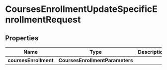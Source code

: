 

# CoursesEnrollmentUpdateSpecificEnrollmentRequest


## Properties

| Name | Type | Description | Notes |
|------------ | ------------- | ------------- | -------------|
|**coursesEnrollment** | **CoursesEnrollmentParameters** |  |  [optional] |



